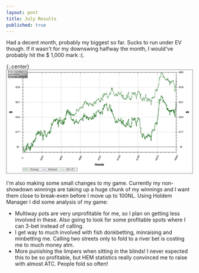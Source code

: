 ```yaml
---
layout: post
title: July Results
published: true
---
```


Had a decent month, probably my biggest so far. Sucks to run under EV though. If it wasn't for my downswing halfway the month, I would've probably hit the $ 1,000 mark :(.

{:.center}
![July 2009](/uploads/2010/11/July2009.png)

I'm also making some small changes to my game. Currently my non-showdown winnings are taking up a huge chunk of my winnings and I want them close to break-even before I move up to 100NL. Using Holdem Manager I did some analysis of my game:

- Multiway pots are very unprofitable for me, so I plan on getting less involved in these. Also going to look for some profitable spots where I can 3-bet instead of calling.
- I get way to much involved with fish donkbetting, minraising and minbetting me. Calling two streets only to fold to a river bet is costing me to much money atm.
- More punishing the limpers when sitting in the blinds! I never expected this to be so profitable, but HEM statistics really convinced me to raise with almost ATC. People fold so often!
